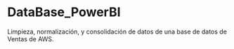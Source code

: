 # DataBase_PowerBI
Limpieza, normalización, y consolidación de datos de una base de datos de Ventas de AWS.
